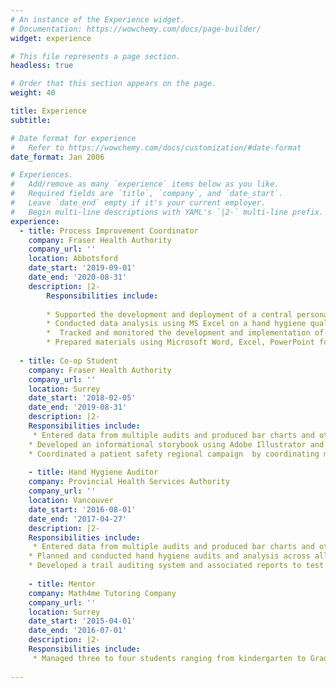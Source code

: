 ```yaml
---
# An instance of the Experience widget.
# Documentation: https://wowchemy.com/docs/page-builder/
widget: experience

# This file represents a page section.
headless: true

# Order that this section appears on the page.
weight: 40

title: Experience
subtitle:

# Date format for experience
#   Refer to https://wowchemy.com/docs/customization/#date-format
date_format: Jan 2006

# Experiences.
#   Add/remove as many `experience` items below as you like.
#   Required fields are `title`, `company`, and `date_start`.
#   Leave `date_end` empty if it's your current employer.
#   Begin multi-line descriptions with YAML's `|2-` multi-line prefix.
experience:
  - title: Process Improvement Coordinator 
    company: Fraser Health Authority
    company_url: ''
    location: Abbotsford
    date_start: '2019-09-01'
    date_end: '2020-08-31'
    description: |2-
        Responsibilities include:
        
        * Supported the development and deployment of a central personal protective equipment tracking system during the COVID-19 pandemic to support decision-making for future supply orders
        * Conducted data analysis using MS Excel on a hand hygiene quality improvement project to identify improvements following a hand hygiene intervention and improve MRSA rates
        *  Tracked and monitored the development and implementation of quality improvement initiatives in alignment with Fraser Health’s patient safety priorities
        * Prepared materials using Microsoft Word, Excel, PowerPoint for presentations and workshops to coordinate quality improvement projects following Lean Six Sigma methodology
        
  - title: Co-op Student
    company: Fraser Health Authority
    company_url: ''
    location: Surrey
    date_start: '2018-02-05'
    date_end: '2019-08-31'
    description: |2- 
    Responsibilities include:
     * Entered data from multiple audits and produced bar charts and other visuals using Microsoft Excel and Piktochart to visually summarize findings into a report for senior leadership
    * Developed an informational storybook using Adobe Illustrator and Microsoft Publisher to improve staff engagement and knowledge about the portfolio
    * Coordinated a patient safety regional campaign  by coordinating meetings, producing supporting materials (i.e. discussion guides, templates and presentations) and maintaining all associated webpages 
    
    - title: Hand Hygiene Auditor
    company: Provincial Health Services Authority
    company_url: ''
    location: Vancouver
    date_start: '2016-08-01'
    date_end: '2017-04-27'
    description: |2- 
    Responsibilities include:
     * Entered data from multiple audits and produced bar charts and other visuals using Microsoft Excel and Piktochart to visually summarize findings into a report for senior leadership
    * Planned and conducted hand hygiene audits and analysis across all PHSA sites to ensure compliance with hand hygiene and infection control practices
    * Developed a trail auditing system and associated reports to test compliance which provided effective feedback regarding screening form completion
   
    - title: Mentor
    company: Math4me Tutoring Company
    company_url: ''
    location: Surrey
    date_start: '2015-04-01'
    date_end: '2016-07-01'
    description: |2- 
    Responsibilities include:
     * Managed three to four students ranging from kindergarten to Grade 12 at a time, rotating to provide support to each person within the two hours provided
     
---
```

